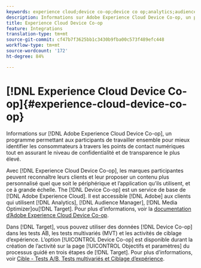 ```yaml
---
keywords: experience cloud;device co-op;device co op;analytics;audience manager;aam;media optimizer;device graph
description: Informations sur Adobe Experience Cloud Device Co-op, un programme permettant aux participants de travailler ensemble pour mieux identifier les consommateurs à travers les points de contact numériques tout en assurant le niveau de confidentialité et de transparence le plus élevé.
title: Experience Cloud Device Co-op
feature: Integrations
translation-type: tm+mt
source-git-commit: cf47b7f3625bb1c3430b9fba00c573f489efc448
workflow-type: tm+mt
source-wordcount: '172'
ht-degree: 84%

---
```



# [!DNL Experience Cloud Device Co-op]{#experience-cloud-device-co-op}

Informations sur [!DNL Adobe Experience Cloud Device Co-op], un programme permettant aux participants de travailler ensemble pour mieux identifier les consommateurs à travers les points de contact numériques tout en assurant le niveau de confidentialité et de transparence le plus élevé.

Avec [!DNL Experience Cloud Device Co-op], les marques participantes peuvent reconnaître leurs clients et leur proposer un contenu plus personnalisé quel que soit le périphérique et l’application qu’ils utilisent, et ce à grande échelle. The [!DNL Device Co-op] est un service de base de [!DNL Adobe Experience Cloud]. Il est accessible [!DNL Adobe] aux clients qui utilisent [!DNL Analytics], [!DNL Audience Manager], [!DNL Media Optimizer]ou[!DNL Target]. Pour plus d’informations, voir la [documentation d’Adobe Experience Cloud Device Co-op](https://experienceleague.adobe.com/docs/device-co-op/using/home.html).

Dans [!DNL Target], vous pouvez utiliser des données [!DNL Device Co-op] dans les tests AB, les tests multivariés (MVT) et les activités de ciblage d’expérience. L’option [!UICONTROL Device Co-op] est disponible durant la création de l’activité sur la page [!UICONTROL Objectifs et paramètres] du processus guidé en trois étapes de [!DNL Target]. Pour plus d’informations, voir [Cible - Tests A/B, Tests multivariés et Ciblage d’expérience](https://experienceleague.adobe.com/docs/device-co-op/using/data/target.html).

